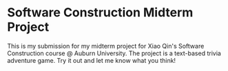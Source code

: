 # Software Construction Midterm Project
This is my submission for my midterm project for Xiao Qin's Software Construction course @ Auburn University. 
The project is a text-based trivia adventure game.
Try it out and let me know what you think!

